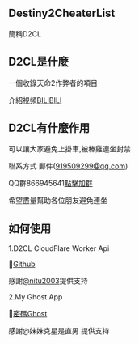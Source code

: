 ## Destiny2CheaterList
簡稱D2CL

## D2CL是什麼
一個收錄天命2作弊者的項目

介紹視頻[BILIBILI](https://www.bilibili.com/video/BV13M4y1T7DW)

## D2CL有什麼作用
可以讓大家避免上掛車,被棒雞連坐封禁

聯系方式
郵件(919509299@qq.com)

QQ群866945641[點擊加群](https://jq.qq.com/?_wv=1027&k=wm9lYa8v)

希望盡量幫助各位朋友避免連坐

## 如何使用

1.D2CL CloudFlare Worker Api

🔗[Github](https://github.com/nitu2003/cloudflare-d2cl-api)

感謝[@nitu2003](https://github.com/nitu2003)提供支持

2.My Ghost App

🔗[密碼Ghost](https://www.lanzoui.com/b04zdlyqj)

感謝@妹妹克星是直男 提供支持
